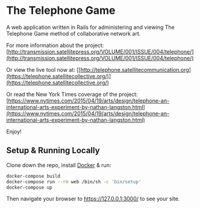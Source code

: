 # The Telephone Game

A web application written in Rails for administering and viewing The Telephone Game method of collaborative network art.

For more information about the project:
[http://transmission.satellitepress.org/VOLUME/001/ISSUE/004/telephone/](http://transmission.satellitepress.org/VOLUME/001/ISSUE/004/telephone/)

Or view the live tool now at:
[[http://telephone.satellitecommunication.org](https://telephone.satellitecollective.org/)](https://telephone.satellitecollective.org/)

Or read the New York Times coverage of the project:
[https://www.nytimes.com/2015/04/19/arts/design/telephone-an-international-arts-experiment-by-nathan-langston.html](https://www.nytimes.com/2015/04/19/arts/design/telephone-an-international-arts-experiment-by-nathan-langston.html)

Enjoy!

## Setup & Running Locally

Clone down the repo, install [Docker](https://hub.docker.com/editions/community/docker-ce-desktop-mac/) & run:

```bash
docker-compose build
docker-compose run --rm web /bin/sh -c 'bin/setup'
docker-compose up
```

Then navigate your browser to https://127.0.0.1:3000/ to see your site.
